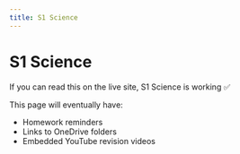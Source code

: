 ```yaml
---
title: S1 Science
---
```

<h1>S1 Science</h1>

<p>If you can read this on the live site, S1 Science is working ✅</p>

<p>This page will eventually have:</p>
<ul>
  <li>Homework reminders</li>
  <li>Links to OneDrive folders</li>
  <li>Embedded YouTube revision videos</li>
</ul>
